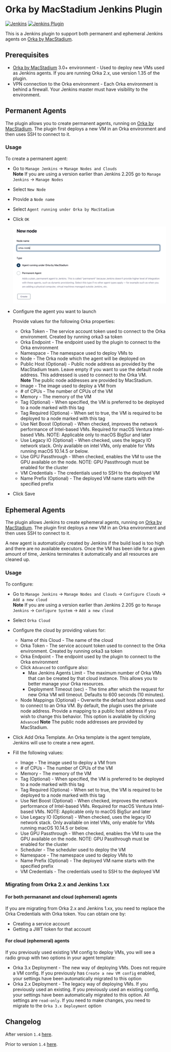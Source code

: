 # Orka by MacStadium Jenkins Plugin

[![Jenkins](https://ci.jenkins.io/job/Plugins/job/macstadium-orka-plugin/job/master/badge/icon)](https://ci.jenkins.io/job/Plugins/job/macstadium-orka-plugin/job/master/)
[![Jenkins Plugin](https://img.shields.io/jenkins/plugin/v/macstadium-orka.svg)](https://plugins.jenkins.io/macstadium-orka)

This is a Jenkins plugin to support both permanent and ephemeral Jenkins agents on [Orka by MacStadium][orka].

## Prerequisites

- [Orka by MacStadium][orka] 3.0+ environment - Used to deploy new VMs used as Jenkins agents. If you are running Orka 2.x, use version 1.35 of the plugin.
- VPN connection to the Orka environment - Each Orka environment is behind a firewall. Your Jenkins master must have visibility to the environment.

## Permanent Agents

The plugin allows you to create permanent agents, running on [Orka by MacStadium][orka]. The plugin first deploys a new VM in an Orka environment and then uses SSH to connect to it.

### Usage

To create a permanent agent:

- Go to `Manage Jenkins` → `Manage Nodes and Clouds`  
  **Note** If you are using a version earlier than Jenkins 2.205 go to `Manage Jenkins` → `Manage Nodes`
- Select `New Node`
- Provide a `Node name`
- Select `Agent running under Orka by MacStadium`
- Click `OK`

    <img src="images/new-agent.png" width="600"/>

- Configure the agent you want to launch

  Provide values for the following Orka properties:

  - Orka Token - The service account token used to connect to the Orka environment. Created by running orka3 sa <name> token
  - Orka Endpoint - The endpoint used by the plugin to connect to the Orka environment
  - Namespace - The namespace used to deploy VMs to
  - Node - The Orka node which the agent will be deployed on
  - Public Host (Optional) - Public node address as provided by the MacStadium team. Leave empty if you want to use the default node address. This addressed is used to connect to the Orka VM.  
    **Note** The public node addresses are provided by MacStadium.
  - Image - The image used to deploy a VM from
  - \# of CPUs - The number of CPUs of the VM
  - Memory - The memory of the VM
  - Tag (Optional) - When specified, the VM is preferred to be deployed to a node marked with this tag
  - Tag Required (Optiona) - When set to true, the VM is required to be deployed to a node marked with this tag
  - Use Net Boost (Optional) - When checked, improves the network performance of Intel-based VMs. Required for macOS Ventura Intel-based VMs. NOTE: Applicable only to macOS BigSur and later
  - Use Legacy IO (Optional) - When checked, uses the legacy IO network stack. Only available on intel VMs, only enable for VMs running macOS 10.14.5 or below.
  - Use GPU Passthrough - When checked, enables the VM to use the GPU available on the node. NOTE: GPU Passthrough must be enabled for the cluster
  - VM Credentials - The credentials used to SSH to the deployed VM
  - Name Prefix (Optional) - The deployed VM name starts with the specified prefix

- Click Save

## Ephemeral Agents

The plugin allows Jenkins to create ephemeral agents, running on [Orka by MacStadium][orka]. The plugin first deploys a new VM in an Orka environment and then uses SSH to connect to it.

A new agent is automatically created by Jenkins if the build load is too high and there are no available executors. Once the VM has been idle for a given amount of time, Jenkins terminates it automatically and all resources are cleaned up.

### Usage

To configure:

- Go to `Manage Jenkins` → `Manage Nodes and Clouds` → `Configure Clouds` → `Add a new cloud`  
  **Note** If you are using a version earlier than Jenkins 2.205 go to `Manage Jenkins` → `Configure System` → `Add a new cloud`
- Select `Orka Cloud`
- Configure the cloud by providing values for:
  - Name of this Cloud - The name of the cloud
  - Orka Token - The service account token used to connect to the Orka environment. Created by running orka3 sa <name> token
  - Orka Endpoint - The endpoint used by the plugin to connect to the Orka environment
  - Click `Advanced` to configure also:
    - Max Jenkins Agents Limit - The maximum number of Orka VMs that can be created by that cloud instance. This allows you to better manage your Orka resources.
    - Deployment Timeout (sec) - The time after which the request for new Orka VM will timeout. Defaults to 600 seconds (10 minutes).
  - Node Mappings (Optional) - Overwrite the default host address used to connect to an Orka VM. By default, the plugin uses the private node address. Provide a mapping to a public host address if you wish to change this behavior. This option is available by clicking `Advanced`
    **Note** The public node addresses are provided by MacStadium.
- Click Add Orka Template. An Orka template is the agent template, Jenkins will use to create a new agent.
- Fill the following values:

  - Image - The image used to deploy a VM from
  - \# of CPUs - The number of CPUs of the VM
  - Memory - The memory of the VM
  - Tag (Optional) - When specified, the VM is preferred to be deployed to a node marked with this tag
  - Tag Required (Optiona) - When set to true, the VM is required to be deployed to a node marked with this tag
  - Use Net Boost (Optional) - When checked, improves the network performance of Intel-based VMs. Required for macOS Ventura Intel-based VMs. NOTE: Applicable only to macOS BigSur and later
  - Use Legacy IO (Optional) - When checked, uses the legacy IO network stack. Only available on intel VMs, only enable for VMs running macOS 10.14.5 or below.
  - Use GPU Passthrough - When checked, enables the VM to use the GPU available on the node. NOTE: GPU Passthrough must be enabled for the cluster
  - Scheduler - The scheduler used to deploy the VM
  - Namespace - The namespace used to deploy VMs to
  - Name Prefix (Optional) - The deployed VM name starts with the specified prefix
  - VM Credentials - The credentials used to SSH to the deployed VM

### Migrating from Orka 2.x and Jenkins 1.xx

#### For both permananet and cloud (ephemeral) agents

If you are migrating from Orka 2.x and Jenkins 1.xx, you need to replace the Orka Credentials with Orka token. You can obtain one by:

- Creating a service account
- Getting a JWT token for that account

#### For cloud (ephemeral) agents

If you previously used existing VM config to deploy VMs, you will see a radio group with two options in your agent template:

- Orka 3.x Deployment - The new way of deploying VMs. Does not require a VM config. If you previously has `Create a new VM config` enabled, your settings have been automatically migrated to this option
- Orka 2.x Deployment - The legacy way of deploying VMs. If you previously used an existing. If you previously used an existing config, your settings have been automatically migrated to this option. All settings are `read-only`. If you need to make changes, you need to migrate to the `Orka 3.x Deployment` option

## Changelog

After version `1.4` [here][changelog].

Prior to version `1.4` [here][old-changelog].

[orka]: https://www.macstadium.com/orka
[changelog]: https://github.com/jenkinsci/macstadium-orka-plugin/releases
[old-changelog]: https://wiki.jenkins.io/display/JENKINS/Orka+Change+Log
